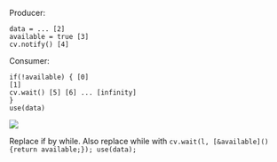 
Producer:
```
data = ... [2]
available = true [3]
cv.notify() [4]
```
  
Consumer:
```
if(!available) { [0]
[1]
cv.wait() [5] [6] ... [infinity]
}
use(data)
```

![](https://github.com/alexdarie/Parallel-and-distributed-systems/blob/master/week3/MVIMG_20191018_092732.jpg)

Replace if by while. Also replace while with `cv.wait(l, [&available](){return available;}); use(data);`
